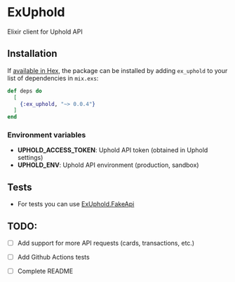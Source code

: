 # ExUphold

Elixir client for Uphold API

## Installation

If [available in Hex](https://hex.pm/docs/publish), the package can be installed
by adding `ex_uphold` to your list of dependencies in `mix.exs`:

```elixir
def deps do
  [
    {:ex_uphold, "~> 0.0.4"}
  ]
end
```

### Environment variables

- **UPHOLD_ACCESS_TOKEN**: Uphold API token (obtained in Uphold settings)
- **UPHOLD_ENV**: Uphold API environment (production, sandbox) 

## Tests
- For tests you can use [ExUphold.FakeApi](lib/ex_uphold/fake_api.ex)

## TODO: 

- [ ] Add support for more API requests (cards, transactions, etc.)

- [ ] Add Github Actions tests

- [ ] Complete README